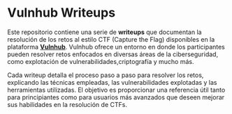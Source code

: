 # Vulnhub Writeups

Este repositorio contiene una serie de **writeups** que documentan la resolución de los retos al estilo CTF (Capture the Flag) disponibles en la plataforma **[Vulnhub](https://www.vulnhub.com/)**. Vulnhub ofrece un entorno en donde los participantes pueden resolver retos enfocados en diversas áreas de la ciberseguridad, como explotación de vulnerabilidades,criptografía y mucho más.

Cada writeup detalla el proceso paso a paso para resolver los retos, explicando las técnicas empleadas, las vulnerabilidades explotadas y las herramientas utilizadas. El objetivo es proporcionar una referencia útil tanto para principiantes como para usuarios más avanzados que deseen mejorar sus habilidades en la resolución de CTFs.
